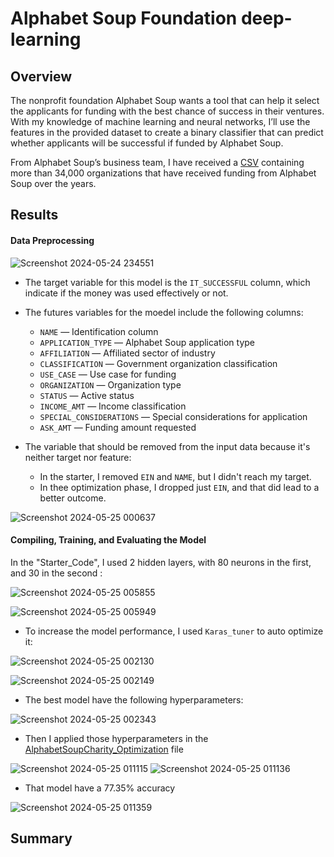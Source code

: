 # Alphabet Soup Foundation  deep-learning

## Overview 
The nonprofit foundation Alphabet Soup wants a tool that can help it select the applicants for funding with the best chance of success in their ventures. With my knowledge of machine learning and neural networks, I’ll use the features in the provided dataset to create a binary classifier that can predict whether applicants will be successful if funded by Alphabet Soup.

From Alphabet Soup’s business team, I have received a [CSV](https://static.bc-edx.com/data/dl-1-2/m21/lms/starter/charity_data.csv) containing more than 34,000 organizations that have received funding from Alphabet Soup over the years.

## Results

#### Data Preprocessing
![Screenshot 2024-05-24 234551](https://github.com/Seif-Ma/deep-learning-challenge/assets/152819459/86c1d3a9-d61f-428b-881b-7abe8e0dfa1b)

* The target variable for this model is the `IT_SUCCESSFUL` column, which indicate if the money was used effectively or not.
* The futures variables for the moedel include the following columns:
    *  `NAME` — Identification column
    *  `APPLICATION_TYPE` — Alphabet Soup application type
    *  `AFFILIATION` — Affiliated sector of industry
    *  `CLASSIFICATION` — Government organization classification
    *  `USE_CASE` — Use case for funding
    *  `ORGANIZATION` — Organization type
    *  `STATUS` — Active status
    *  `INCOME_AMT` — Income classification
    *  `SPECIAL_CONSIDERATIONS` — Special considerations for application
    *  `ASK_AMT` — Funding amount requested


* The variable that should be removed from the input data because it's neither target nor feature:  
    *  In the starter, I removed `EIN` and `NAME`, but I didn't reach my target.
    *  In thee optimization phase, I dropped just `EIN`, and that did lead to a better outcome.
 
![Screenshot 2024-05-25 000637](https://github.com/Seif-Ma/deep-learning-challenge/assets/152819459/065ef846-39e3-4feb-baa6-c03b62770e2c)

#### Compiling, Training, and Evaluating the Model

In the "Starter_Code", I used 2 hidden layers, with 80 neurons in the first, and 30 in the second :


![Screenshot 2024-05-25 005855](https://github.com/Seif-Ma/deep-learning-challenge/assets/152819459/55cfba01-62d0-4284-b196-4cf4f914e7a1)


![Screenshot 2024-05-25 005949](https://github.com/Seif-Ma/deep-learning-challenge/assets/152819459/c0382fe4-a767-4623-8c44-5176ac3c1af0)



* To increase the model performance, I used `Karas_tuner` to auto optimize it:



![Screenshot 2024-05-25 002130](https://github.com/Seif-Ma/deep-learning-challenge/assets/152819459/88ebfb6b-a444-4884-9cfb-92aa472813cc)



![Screenshot 2024-05-25 002149](https://github.com/Seif-Ma/deep-learning-challenge/assets/152819459/15e18dd6-8fc0-42cd-b726-769be6440ade)



* The best model have the following hyperparameters: 

![Screenshot 2024-05-25 002343](https://github.com/Seif-Ma/deep-learning-challenge/assets/152819459/93f516d3-8165-45a6-b8aa-37012113447c)

* Then I applied those hyperparameters in the [AlphabetSoupCharity_Optimization](https://github.com/Seif-Ma/deep-learning-challenge/blob/main/AlphabetSoupCharity_Optimization.ipynb) file

![Screenshot 2024-05-25 011115](https://github.com/Seif-Ma/deep-learning-challenge/assets/152819459/c93b18f1-267e-4593-b81c-90f1c0923201)
![Screenshot 2024-05-25 011136](https://github.com/Seif-Ma/deep-learning-challenge/assets/152819459/981a2947-a8f5-4af0-ad07-b1bb7ae52612)

* That model have a 77.35% accuracy

![Screenshot 2024-05-25 011359](https://github.com/Seif-Ma/deep-learning-challenge/assets/152819459/579fec4b-af4a-4290-a95a-a627d049e6e1)

## Summary

